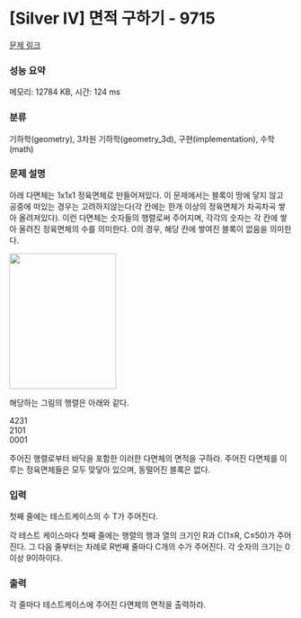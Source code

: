 # [Silver IV] 면적 구하기 - 9715 

[문제 링크](https://www.acmicpc.net/problem/9715) 

### 성능 요약

메모리: 12784 KB, 시간: 124 ms

### 분류

기하학(geometry), 3차원 기하학(geometry_3d), 구현(implementation), 수학(math)

### 문제 설명

<p>아래 다면체는 1x1x1 정육면체로 만들어져있다. 이 문제에서는 블록이 땅에 닿지 않고 공중에 떠있는 경우는 고려하지않는다(각 칸에는 한개 이상의 정육면체가 차곡차곡 쌓아 올려져있다). 이런 다면체는 숫자들의 행렬로써 주어지며,  각각의 숫자는 각 칸에 쌓아 올려진 정육면체의 수를 의미한다. 0의 경우, 해당 칸에 쌓여진 블록이 없음을 의미한다.</p>

<p><img alt="" src="" style="height:241px; width:190px"></p>

<p>해당하는 그림의 행렬은 아래와 같다.</p>

<p>4231<br>
2101<br>
0001 </p>

<p>주어진 행렬로부터 바닥을 포함한 이러한 다면체의 면적을 구하라. 주어진 다면체를 이루는 정육면체들은 모두 맞닿아 있으며, 동떨어진 블록은 없다.</p>

### 입력 

 <p>첫째 줄에는 테스트케이스의 수 T가 주어진다.</p>

<p>각 테스트 케이스마다 첫째 줄에는 행렬의 행과 열의 크기인 R과 C(1≤R, C≤50)가 주어진다. 그 다음 줄부터는 차례로 R번째 줄마다 C개의 수가 주어진다. 각 숫자의 크기는 0이상 9이하이다.</p>

### 출력 

 <p>각 줄마다 테스트케이스에 주어진 다면체의 면적을 출력하라.</p>

